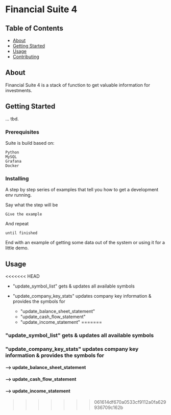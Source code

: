 # Financial Suite 4

## Table of Contents

- [About](#about)
- [Getting Started](#getting_started)
- [Usage](#usage)
- [Contributing](../CONTRIBUTING.md)

## About <a name = "about"></a>

Financial Suite 4 is a stack of function to get valuable information for investments.

## Getting Started <a name = "getting_started"></a>

... tbd.

### Prerequisites

Suite is build based on:

```
Python
MySQL
Grafana
Docker

```

### Installing

A step by step series of examples that tell you how to get a development env running.

Say what the step will be

```
Give the example
```

And repeat

```
until finished
```

End with an example of getting some data out of the system or using it for a little demo.

## Usage <a name = "usage"></a>

<<<<<<< HEAD
- "update_symbol_list" gets & updates all available symbols

- "update_company_key_stats" updates company key information & provides the symbols for
  - "update_balance_sheet_statement"
  - "update_cash_flow_statement"
  - "update_income_statement"
=======
### "update_symbol_list" gets & updates all available symbols

### "update_company_key_stats" updates company key information & provides the symbols for
#### --> update_balance_sheet_statement
#### --> update_cash_flow_statement
#### --> update_income_statement
>>>>>>> 061614df670a0533cf9112a0fa629936709c162b


